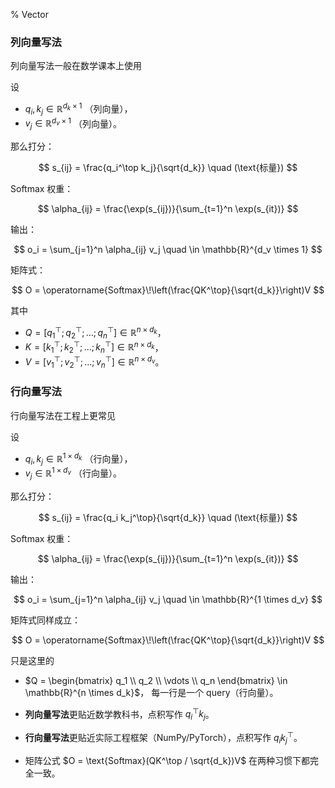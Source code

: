 % Vector

### 列向量写法

列向量写法一般在数学课本上使用

设

* $q_i, k_j \in \mathbb{R}^{d_k \times 1}$ （列向量），
* $v_j \in \mathbb{R}^{d_v \times 1}$ （列向量）。

那么打分：

$$
s_{ij} = \frac{q_i^\top k_j}{\sqrt{d_k}} \quad (\text{标量})
$$

Softmax 权重：

$$
\alpha_{ij} = \frac{\exp(s_{ij})}{\sum_{t=1}^n \exp(s_{it})}
$$

输出：

$$
o_i = \sum_{j=1}^n \alpha_{ij} v_j \quad \in \mathbb{R}^{d_v \times 1}
$$

矩阵式：

$$
O = \operatorname{Softmax}\!\left(\frac{QK^\top}{\sqrt{d_k}}\right)V
$$

其中

* $Q = [q_1^\top; q_2^\top; \dots; q_n^\top] \in \mathbb{R}^{n \times d_k}$，
* $K = [k_1^\top; k_2^\top; \dots; k_n^\top] \in \mathbb{R}^{n \times d_k}$，
* $V = [v_1^\top; v_2^\top; \dots; v_n^\top] \in \mathbb{R}^{n \times d_v}$。

###  行向量写法

行向量写法在工程上更常见

设

* $q_i, k_j \in \mathbb{R}^{1 \times d_k}$ （行向量），
* $v_j \in \mathbb{R}^{1 \times d_v}$ （行向量）。

那么打分：

$$
s_{ij} = \frac{q_i k_j^\top}{\sqrt{d_k}} \quad (\text{标量})
$$

Softmax 权重：

$$
\alpha_{ij} = \frac{\exp(s_{ij})}{\sum_{t=1}^n \exp(s_{it})}
$$

输出：

$$
o_i = \sum_{j=1}^n \alpha_{ij} v_j \quad \in \mathbb{R}^{1 \times d_v}
$$

矩阵式同样成立：

$$
O = \operatorname{Softmax}\!\left(\frac{QK^\top}{\sqrt{d_k}}\right)V
$$

只是这里的

* $Q = \begin{bmatrix} q_1 \\ q_2 \\ \vdots \\ q_n \end{bmatrix} \in \mathbb{R}^{n \times d_k}$，
  每一行是一个 query（行向量）。


* **列向量写法**更贴近数学教科书，点积写作 $q_i^\top k_j$。
* **行向量写法**更贴近实际工程框架（NumPy/PyTorch），点积写作 $q_i k_j^\top$。
* 矩阵公式 $O = \text{Softmax}(QK^\top / \sqrt{d_k})V$ 在两种习惯下都完全一致。
